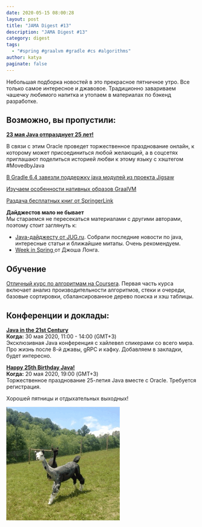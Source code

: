 ```yaml
---
date: 2020-05-15 08:00:28
layout: post
title: "JAMA Digest #13"
description: "JAMA Digest #13"
category: digest
tags:
  - "#spring #graalvm #gradle #cs #algorithms"
author: katya
paginate: false
---
```

Небольшая подборка новостей в это прекрасное пятничное утро. Все только самое интересное и джавовое. Традиционно завариваем чашечку любимого напитка и утопаем в материалах по бэкенд разработке.

## Возможно, вы пропустили:

**[23 мая Java отпразднует 25 лет!](<https://blogs.oracle.com/java/our-world-moved-by-java>)**

В связи с этим Oracle проведет торжественное празднование онлайн, к которому может присоединиться любой желающий, а в соцсетях приглашают поделиться историей любви к этому языку с хэштегом #MovedbyJava

[В Gradle 6.4 завезли поддержку java модулей из проекта Jigsaw](<https://docs.gradle.org/6.4/release-notes.html#java-modules>)

[Изучаем особенности нативных образов GraalVM](<https://jamesward.com/2020/05/07/graalvm-native-image-tips-tricks/>)

[Раздача бесплатных книг от SpringerLink](<https://link.springer.com/search?facet-content-type=%22Book%22&package=mat-covid19_textbooks&facet-discipline=%22Computer+Science%22>)

**Дайджестов мало не бывает**\
Мы стараемся не пересекаться материалами с другими авторами, поэтому стоит заглянуть к:

* [Java-дайджесту от JUG.ru](<https://habr.com/ru/company/jugru/blog/501738/>). Собрали последние новости по java, интересные статьи и ближайшие митапы. Очень рекомендуем.
* [Week in Spring ](<https://spring.io/blog/2020/05/12/this-week-in-spring-may-12th-2020>)от Джоша Лонга.

## Обучение

[Отличный курс по алгоритмам на Coursera](<https://www.coursera.org/learn/algorithms-part1>). Первая часть курса включает анализ производительности алгоритмов, стеки и очереди, базовые сортировки, сбалансированное дерево поиска и хэш таблицы. 

## Конференции и доклады:

**[Java in the 21st Century](<https://community-z.com/events/ctNMrzU0jn?fbclid=IwAR3gFRYTGWKvnAdW6TJpd6hFzIQvqDeu7jIBezwC9wesO4Bbioo2Wf5RLo0>)**\
**Когда:** 30 мая 2020, 11:00 - 14:00 (GMT+3)\
Эксклюзивная Java конференция с хайлевел спикерами со всего мира. Про жизнь после 8-й джавы, gRPC и кафку. Добавляем в закладки, будет интересно.

**[Happy 25th Birthday Java!](<https://go.oracle.com/LP=92874?elqCampaignId=246252>)**\
**Когда:** 20 мая 2020, 19:00 (GMT+3)\
Торжественное празднование 25-летия Java вместе с Oracle. Требуется регистрация.

Хорошей пятницы и отдыхательных выходных!

![](/assets/img/uploads/tumblr_cd6dfb9b898a5b13b4fdac025e54fc21_a5118e2e_400.gif)
